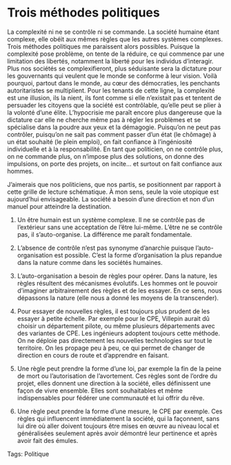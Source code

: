 # Trois méthodes politiques

La complexité ni ne se contrôle ni se commande. La société humaine étant complexe, elle obéit aux mêmes règles que les autres systèmes complexes. Trois méthodes politiques me paraissent alors possibles.
 Puisque la complexité pose problème, on tente de la réduire, ce qui commence par une limitation des libertés, notamment la liberté pour les individus d’interagir. Plus nos sociétés se complexifieront, plus séduisante sera la dictature pour les gouvernants qui veulent que le monde se conforme à leur vision. Voilà pourquoi, partout dans le monde, au cœur des démocraties, les penchants autoritaristes se multiplient.
 Pour les tenants de cette ligne, la complexité est une illusion, ils la nient, ils font comme si elle n’existait pas et tentent de persuader les citoyens que la société est contrôlable, qu’elle peut se plier à la volonté d’une élite. L’hypocrisie me paraît encore plus dangereuse que la dictature car elle ne cherche même pas à régler les problèmes et se spécialise dans la poudre aux yeux et la démagogie.
 Puisqu’on ne peut pas contrôler, puisqu’on ne sait pas comment passer d’un état (le chômage) à un état souhaité (le plein emploi), on fait confiance à l’ingéniosité individuelle et à la responsabilité. En tant que politicien, on ne contrôle plus, on ne commande plus, on n’impose plus des solutions, on donne des impulsions, on porte des projets, on incite… et surtout on fait confiance aux hommes.

J’aimerais que nos politiciens, que nos partis, se positionnent par rapport à cette grille de lecture schématique. À mon sens, seule la voie utopique est aujourd’hui envisageable. La société a besoin d’une direction et non d’un manuel pour atteindre la destination.

1. Un être humain est un système complexe. Il ne se contrôle pas de l’extérieur sans une acceptation de l’être lui-même. L’être ne se contrôle pas, il s’auto-organise. La différence me paraît fondamentale.

2. L’absence de contrôle n’est pas synonyme d’anarchie puisque l’auto-organisation est possible. C’est la forme d’organisation la plus repandue dans la nature comme dans les sociétés humaines.

3. L’auto-organisation a besoin de règles pour opérer. Dans la nature, les règles résultent des mécanismes évolutifs. Les hommes ont le pouvoir d’imaginer arbitrairement des règles et de les essayer. En ce sens, nous dépassons la nature (elle nous a donné les moyens de la transcender).

4. Pour essayer de nouvelles règles, il est toujours plus prudent de les essayer à petite échelle. Par exemple pour le CPE, Villepin aurait dû choisir un département pilote, ou même plusieurs départements avec des variantes de CPE. Les ingénieurs adoptent toujours cette méthode. On ne déploie pas directement les nouvelles technologies sur tout le territoire. On les propage peu à peu, ce qui permet de changer de direction en cours de route et d’apprendre en faisant.

5. Une règle peut prendre la forme d’une loi, par exemple la fin de la peine de mort ou l’autorisation de l’avortement. Ces règles sont de l’ordre du projet, elles donnent une direction à la société, elles définissent une façon de vivre ensemble. Elles sont souhaitables et même indispensables pour fédérer une communauté et lui offrir du rêve.

6. Une règle peut prendre la forme d’une mesure, le CPE par exemple. Ces règles qui influencent immédiatement la société, qui la façonnent, sans lui dire où aller doivent toujours être mises en œuvre au niveau local et généralisées seulement après avoir démontré leur pertinence et après avoir fait des émules.

Tags: Politique